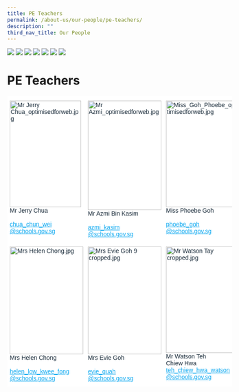 ```yaml
---
title: PE Teachers
permalink: /about-us/our-people/pe-teachers/
description: ""
third_nav_title: Our People
---
```

![](/images/muslim_optimisedforweb.jpg)
![](/images/Mdm_Teo_Siew_Yeun_optimisedforweb.jpg)
![](/images/Emily%20ambrose_optimisedforweb.jpg)
![](/images/Miss%20Kimberly%20Jean%20Aeria%202%20edited%20%20cropped.jpg)
![](/images/Mdm%20Julie%20Wong-Optimesed%20for%20web.jpg)
![](/images/zatty.jpg)
![](/images/Mrs%20Helen%20Chong.jpg)










# **PE Teachers**


<table style="border-collapse:collapse;border-spacing:0;table-layout: fixed; width: 524px" class="tg"><colgroup><col style="width: 178px"><col style="width: 173px"><col style="width: 173px"></colgroup><thead><tr><th style="background-color:#FFF;border-color:#ffffff;border-style:solid;border-width:1px;color:#162837;font-family:Arial, sans-serif;font-size:14px;font-weight:normal;overflow:hidden;padding:10px 5px;text-align:left;vertical-align:top;word-break:normal"><img src="/images/Mr%20Jerry%20Chua_optimisedforweb.jpg" alt="Mr Jerry Chua_optimisedforweb.jpg" width="166" height="248"><br><span style="font-weight:400;color:#162837">Mr Jerry Chua</span><br><br><a href="mailto:chua_chun_wei@schools.gov.sg"><span style="text-decoration:underline;color:#08A7F0">chua_chun_wei</span></a><br><a href="mailto:chua_chun_wei@schools.gov.sg"><span style="text-decoration:underline;color:#08A7F0">@schools.gov.sg</span></a></th><th style="background-color:#FFF;border-color:#ffffff;border-style:solid;border-width:1px;color:#162837;font-family:Arial, sans-serif;font-size:14px;font-weight:normal;overflow:hidden;padding:10px 5px;text-align:left;vertical-align:top;word-break:normal"><img src="/images/Mr%20Azmi_optimisedforweb.jpg" alt="Mr Azmi_optimisedforweb.jpg" width="171" height="255"><br><span style="font-weight:400;color:#162837">Mr Azmi Bin Kasim</span><br><br><a href="mailto:azmi_kasim@schools.gov.sg" target="_blank" rel="noopener noreferrer"><span style="text-decoration:underline;color:#08A7F0">azmi_kasim</span></a><br><a href="mailto:azmi_kasim@schools.gov.sg" target="_blank" rel="noopener noreferrer"><span style="text-decoration:underline;color:#08A7F0">@schools.gov.sg</span></a></th><th style="background-color:#FFF;border-color:#ffffff;border-style:solid;border-width:1px;color:#162837;font-family:Arial, sans-serif;font-size:14px;font-weight:normal;overflow:hidden;padding:10px 5px;text-align:left;vertical-align:top;word-break:normal"><img src="/images/Miss_Goh_Phoebe_optimisedforweb.jpg" alt="Miss_Goh_Phoebe_optimisedforweb.jpg" width="166" height="248"><br><span style="font-weight:400;color:#162837">Miss Phoebe Goh</span><br><br><a href="mailto:phoebe_goh@schools.gov.sg"><span style="text-decoration:underline;color:#08A7F0">phoebe_goh</span></a><br><a href="mailto:phoebe_goh@schools.gov.sg"><span style="text-decoration:underline;color:#08A7F0">@schools.gov.sg</span></a></th></tr></thead><tbody><tr><td style="background-color:#FFF;border-color:#ffffff;border-style:solid;border-width:1px;color:#162837;font-family:Arial, sans-serif;font-size:14px;overflow:hidden;padding:10px 5px;text-align:left;vertical-align:top;word-break:normal"><img src="/images/Mrs%20Helen%20Chong.jpg" alt="Mrs Helen Chong.jpg" width="171" height="251"><br><span style="font-weight:400;color:#162837">Mrs Helen Chong</span><br><br><a href="mailto:helen_low_kwee_fong@schools.gov.sg" target="_blank" rel="noopener noreferrer"><span style="text-decoration:underline;color:#08A7F0">helen_low_kwee_fong</span></a><br><a href="mailto:helen_low_kwee_fong@schools.gov.sg" target="_blank" rel="noopener noreferrer"><span style="text-decoration:underline;color:#08A7F0">@schools.gov.sg</span></a></td><td style="background-color:#FFF;border-color:#ffffff;border-style:solid;border-width:1px;color:#162837;font-family:Arial, sans-serif;font-size:14px;overflow:hidden;padding:10px 5px;text-align:left;vertical-align:top;word-break:normal"><img src="/images/Mrs%20Evie%20Goh%209%20cropped.jpg" alt="Mrs Evie Goh 9 cropped.jpg" width="171" height="251"><br><span style="font-weight:400;color:#162837">Mrs Evie Goh</span><br><br><a href="mailto:evie_quah@schools.gov.sg" target="_blank" rel="noopener noreferrer"><span style="text-decoration:underline;color:#08A7F0">evie_quah</span></a><br><a href="mailto:evie_quah@schools.gov.sg" target="_blank" rel="noopener noreferrer"><span style="text-decoration:underline;color:#08A7F0">@schools.gov.sg</span></a></td><td style="background-color:#FFF;border-color:#ffffff;border-style:solid;border-width:1px;color:#162837;font-family:Arial, sans-serif;font-size:14px;overflow:hidden;padding:10px 5px;text-align:left;vertical-align:top;word-break:normal"><img src="/images/Mr%20Watson%20Tay%20cropped.jpg" alt="Mr Watson Tay cropped.jpg" width="166" height="248"><br><span style="font-weight:400;color:#162837">Mr Watson Teh</span><br><span style="font-weight:400;color:#162837">Chiew Hwa</span><br><a href="mailto:teh_chiew_hwa_watson@schools.gov.sg"><span style="text-decoration:underline;color:#08A7F0">teh_chiew_hwa_watson</span></a><br><a href="mailto:teh_chiew_hwa_watson@schools.gov.sg"><span style="text-decoration:underline;color:#08A7F0">@schools.gov.sg</span></a></td></tr></tbody></table>